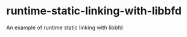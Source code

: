 runtime-static-linking-with-libbfd
==================================

An example of runtime static linking with libbfd
